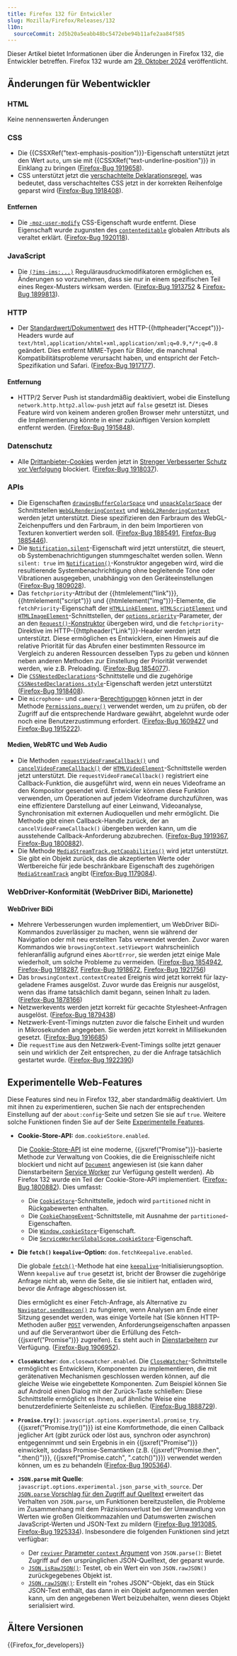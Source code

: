 ```yaml
---
title: Firefox 132 für Entwickler
slug: Mozilla/Firefox/Releases/132
l10n:
  sourceCommit: 2d5b20a5eabb48bc5472ebe94b11afe2aa84f585
---
```


Dieser Artikel bietet Informationen über die Änderungen in Firefox 132, die Entwickler betreffen. Firefox 132 wurde am [29. Oktober 2024](https://whattrainisitnow.com/release/?version=132) veröffentlicht.

## Änderungen für Webentwickler

### HTML

Keine nennenswerten Änderungen

### CSS

- Die {{CSSXRef("text-emphasis-position")}}-Eigenschaft unterstützt jetzt den Wert `auto`, um sie mit {{CSSXRef("text-underline-position")}} in Einklang zu bringen ([Firefox-Bug 1919658](https://bugzil.la/1919658)).
- CSS unterstützt jetzt die [verschachtelte Deklarationsregel](/de/docs/Web/API/CSSNestedDeclarations), was bedeutet, dass verschachteltes CSS jetzt in der korrekten Reihenfolge geparst wird ([Firefox-Bug 1918408](https://bugzil.la/1918408)).

#### Entfernen

- Die [`-moz-user-modify`](/de/docs/Web/CSS/user-modify) CSS-Eigenschaft wurde entfernt. Diese Eigenschaft wurde zugunsten des [`contenteditable`](/de/docs/Web/HTML/Reference/Global_attributes/contenteditable) globalen Attributs als veraltet erklärt. ([Firefox-Bug 1920118](https://bugzil.la/1920118)).

### JavaScript

- Die [`(?ims-ims:...)`](/de/docs/Web/JavaScript/Reference/Regular_expressions/Modifier) Regulärausdruckmodifikatoren ermöglichen es, Änderungen so vorzunehmen, dass sie nur in einem spezifischen Teil eines Regex-Musters wirksam werden. ([Firefox-Bug 1913752](https://bugzil.la/1913752) & [Firefox-Bug 1899813](https://bugzil.la/1899813)).

### HTTP

- Der [Standardwert/Dokumentwert](/de/docs/Web/HTTP/Guides/Content_negotiation/List_of_default_Accept_values#default_values) des HTTP-{{httpheader("Accept")}}-Headers wurde auf `text/html,application/xhtml+xml,application/xml;q=0.9,*/*;q=0.8` geändert. Dies entfernt MIME-Typen für Bilder, die manchmal Kompatibilitätsprobleme verursacht haben, und entspricht der Fetch-Spezifikation und Safari. ([Firefox-Bug 1917177](https://bugzil.la/1917177)).

#### Entfernung

- HTTP/2 Server Push ist standardmäßig deaktiviert, wobei die Einstellung `network.http.http2.allow-push` jetzt auf `false` gesetzt ist. Dieses Feature wird von keinem anderen großen Browser mehr unterstützt, und die Implementierung könnte in einer zukünftigen Version komplett entfernt werden. ([Firefox-Bug 1915848](https://bugzil.la/1915848)).

### Datenschutz

- Alle [Drittanbieter-Cookies](/de/docs/Web/Privacy/Guides/Third-party_cookies) werden jetzt in [Strenger Verbesserter Schutz vor Verfolgung](https://support.mozilla.org/en-US/kb/enhanced-tracking-protection-firefox-desktop#w_strict-enhanced-tracking-protection) blockiert. ([Firefox-Bug 1918037](https://bugzil.la/1918037)).

### APIs

- Die Eigenschaften [`drawingBufferColorSpace`](/de/docs/Web/API/WebGLRenderingContext/drawingBufferColorSpace) und [`unpackColorSpace`](/de/docs/Web/API/WebGLRenderingContext/unpackColorSpace) der Schnittstellen [`WebGLRenderingContext`](/de/docs/Web/API/WebGLRenderingContext) und [`WebGL2RenderingContext`](/de/docs/Web/API/WebGL2RenderingContext) werden jetzt unterstützt. Diese spezifizieren den Farbraum des WebGL-Zeichenpuffers und den Farbraum, in den beim Importieren von Texturen konvertiert werden soll. ([Firefox-Bug 1885491](https://bugzil.la/1885491), [Firefox-Bug 1885446](https://bugzil.la/1885446)).
- Die [`Notification.silent`](/de/docs/Web/API/Notification/silent)-Eigenschaft wird jetzt unterstützt, die steuert, ob Systembenachrichtigungen stummgeschaltet werden sollen. Wenn `silent: true` im [`Notification()`](/de/docs/Web/API/Notification/Notification)-Konstruktor angegeben wird, wird die resultierende Systembenachrichtigung ohne begleitende Töne oder Vibrationen ausgegeben, unabhängig von den Geräteeinstellungen ([Firefox-Bug 1809028](https://bugzil.la/1809028)).
- Das `fetchpriority`-Attribut der {{htmlelement("link")}}, {{htmlelement("script")}} und {{htmlelement("img")}}-Elemente, die `fetchPriority`-Eigenschaft der [`HTMLLinkElement`](/de/docs/Web/API/HTMLLinkElement), [`HTMLScriptElement`](/de/docs/Web/API/HTMLScriptElement) und [`HTMLImageElement`](/de/docs/Web/API/HTMLImageElement)-Schnittstellen, der [`options.priority`](/de/docs/Web/API/RequestInit#priority)-Parameter, der an den [`Request()`-Konstruktor](/de/docs/Web/API/Request/Request) übergeben wird, und die `fetchpriority`-Direktive im HTTP-{{httpheader("Link")}}-Header werden jetzt unterstützt. Diese ermöglichen es Entwicklern, einen Hinweis auf die relative Priorität für das Abrufen einer bestimmten Ressource im Vergleich zu anderen Ressourcen desselben Typs zu geben und können neben anderen Methoden zur Einstellung der Priorität verwendet werden, wie z.B. Preloading. ([Firefox-Bug 1854077](https://bugzil.la/1854077)).
- Die [`CSSNestedDeclarations`](/de/docs/Web/API/CSSNestedDeclarations)-Schnittstelle und die zugehörige [`CSSNestedDeclarations.style`](/de/docs/Web/API/CSSNestedDeclarations/style)-Eigenschaft werden jetzt unterstützt ([Firefox-Bug 1918408](https://bugzil.la/1918408)).
- Die `microphone`- und `camera`-[Berechtigungen](/de/docs/Web/API/Permissions_API) können jetzt in der Methode [`Permissions.query()`](/de/docs/Web/API/Permissions/query) verwendet werden, um zu prüfen, ob der Zugriff auf die entsprechende Hardware gewährt, abgelehnt wurde oder noch eine Benutzerzustimmung erfordert. ([Firefox-Bug 1609427](https://bugzil.la/1609427) und [Firefox-Bug 1915222](https://bugzil.la/1915222)).

#### Medien, WebRTC und Web Audio

- Die Methoden [`requestVideoFrameCallback()`](/de/docs/Web/API/HTMLVideoElement/requestVideoFrameCallback) und [`cancelVideoFrameCallback()`](/de/docs/Web/API/HTMLVideoElement/cancelVideoFrameCallback) der [`HTMLVideoElement`](/de/docs/Web/API/HTMLVideoElement)-Schnittstelle werden jetzt unterstützt. Die `requestVideoFrameCallback()` registriert eine Callback-Funktion, die ausgeführt wird, wenn ein neues Videoframe an den Kompositor gesendet wird. Entwickler können diese Funktion verwenden, um Operationen auf jedem Videoframe durchzuführen, was eine effizientere Darstellung auf einer Leinwand, Videoanalyse, Synchronisation mit externen Audioquellen und mehr ermöglicht. Die Methode gibt einen Callback-Handle zurück, der an `cancelVideoFrameCallback()` übergeben werden kann, um die ausstehende Callback-Anforderung abzubrechen. ([Firefox-Bug 1919367](https://bugzil.la/1919367), [Firefox-Bug 1800882](https://bugzil.la/1800882)).
- Die Methode [`MediaStreamTrack.getCapabilities()`](/de/docs/Web/API/MediaStreamTrack/getCapabilities) wird jetzt unterstützt. Sie gibt ein Objekt zurück, das die akzeptierten Werte oder Wertbereiche für jede beschränkbare Eigenschaft des zugehörigen [`MediaStreamTrack`](/de/docs/Web/API/MediaStreamTrack) angibt ([Firefox-Bug 1179084](https://bugzil.la/1179084)).

### WebDriver-Konformität (WebDriver BiDi, Marionette)

#### WebDriver BiDi

- Mehrere Verbesserungen wurden implementiert, um WebDriver BiDi-Kommandos zuverlässiger zu machen, wenn sie während der Navigation oder mit neu erstellten Tabs verwendet werden. Zuvor waren Kommandos wie `browsingContext.setViewport` wahrscheinlich fehleranfällig aufgrund eines `AbortError`, sie werden jetzt einige Male wiederholt, um solche Probleme zu vermeiden. ([Firefox-Bug 1854942](https://bugzil.la/1854942), [Firefox-Bug 1918287](https://bugzil.la/1918287), [Firefox-Bug 1918672](https://bugzil.la/1918672), [Firefox-Bug 1921756](https://bugzil.la/1921756))
- Das `browsingContext.contextCreated` Ereignis wird jetzt korrekt für lazy-geladene Frames ausgelöst. Zuvor wurde das Ereignis nur ausgelöst, wenn das iframe tatsächlich damit begann, seinen Inhalt zu laden. ([Firefox-Bug 1878166](https://bugzil.la/1878166))
- Netzwerkevents werden jetzt korrekt für gecachte Stylesheet-Anfragen ausgelöst. ([Firefox-Bug 1879438](https://bugzil.la/1879438))
- Netzwerk-Event-Timings nutzten zuvor die falsche Einheit und wurden in Mikrosekunden angegeben. Sie werden jetzt korrekt in Millisekunden gesetzt. ([Firefox-Bug 1916685](https://bugzil.la/1916685))
- Die `requestTime` aus den Netzwerk-Event-Timings sollte jetzt genauer sein und wirklich der Zeit entsprechen, zu der die Anfrage tatsächlich gestartet wurde. ([Firefox-Bug 1922390](https://bugzil.la/1922390))

## Experimentelle Web-Features

Diese Features sind neu in Firefox 132, aber standardmäßig deaktiviert. Um mit ihnen zu experimentieren, suchen Sie nach der entsprechenden Einstellung auf der `about:config`-Seite und setzen Sie sie auf `true`. Weitere solche Funktionen finden Sie auf der Seite [Experimentelle Features](/de/docs/Mozilla/Firefox/Experimental_features).

- **Cookie-Store-API:** `dom.cookieStore.enabled`.

  Die [Cookie-Store-API](/de/docs/Web/API/Cookie_Store_API) ist eine moderne, {{jsxref("Promise")}}-basierte Methode zur Verwaltung von Cookies, die die Ereignisschleife nicht blockiert und nicht auf [`Document`](/de/docs/Web/API/Document) angewiesen ist (sie kann daher Dienstarbeitern [Service Worker](/de/docs/Web/API/Service_Worker_API) zur Verfügung gestellt werden). Ab Firefox 132 wurde ein Teil der Cookie-Store-API implementiert. ([Firefox-Bug 1800882](https://bugzil.la/1800882)). Dies umfasst:
  - Die [`CookieStore`](/de/docs/Web/API/CookieStore)-Schnittstelle, jedoch wird `partitioned` nicht in Rückgabewerten enthalten.
  - Die [`CookieChangeEvent`](/de/docs/Web/API/CookieChangeEvent)-Schnittstelle, mit Ausnahme der `partitioned`-Eigenschaften.
  - Die [`Window.cookieStore`](/de/docs/Web/API/Window/cookieStore)-Eigenschaft.
  - Die [`ServiceWorkerGlobalScope.cookieStore`](/de/docs/Web/API/ServiceWorkerGlobalScope/cookieStore)-Eigenschaft.

- **Die `fetch()` `keepalive`-Option:** `dom.fetchKeepalive.enabled`.

  Die globale [`fetch()`](/de/docs/Web/API/Window/fetch)-Methode hat eine [`keepalive`](/de/docs/Web/API/RequestInit#keepalive)-Initialisierungsoption. Wenn `keepalive` auf `true` gesetzt ist, bricht der Browser die zugehörige Anfrage nicht ab, wenn die Seite, die sie initiiert hat, entladen wird, bevor die Anfrage abgeschlossen ist.

  Dies ermöglicht es einer Fetch-Anfrage, als Alternative zu [`Navigator.sendBeacon()`](/de/docs/Web/API/Navigator/sendBeacon) zu fungieren, wenn Analysen am Ende einer Sitzung gesendet werden, was einige Vorteile hat (Sie können HTTP-Methoden außer [`POST`](/de/docs/Web/HTTP/Reference/Methods/POST) verwenden, Anforderungseigenschaften anpassen und auf die Serverantwort über die Erfüllung des Fetch-{{jsxref("Promise")}} zugreifen). Es steht auch in [Dienstarbeitern](/de/docs/Web/API/Service_Worker_API) zur Verfügung. ([Firefox-Bug 1906952](https://bugzil.la/1906952)).

- **`CloseWatcher`**: <code>dom.closewatcher.enabled</code>. Die [`CloseWatcher`](/de/docs/Web/API/CloseWatcher)-Schnittstelle ermöglicht es Entwicklern, Komponenten zu implementieren, die mit gerätenativen Mechanismen geschlossen werden können, auf die gleiche Weise wie eingebettete Komponenten. Zum Beispiel können Sie auf Android einen Dialog mit der Zurück-Taste schließen: Diese Schnittstelle ermöglicht es Ihnen, auf ähnliche Weise eine benutzerdefinierte Seitenleiste zu schließen. ([Firefox-Bug 1888729](https://bugzil.la/1888729)).

- **`Promise.try()`**: <code>javascript.options.experimental.promise_try</code>. {{jsxref("Promise.try()")}} ist eine Komfortmethode, die einen Callback jeglicher Art (gibt zurück oder löst aus, synchron oder asynchron) entgegennimmt und sein Ergebnis in ein {{jsxref("Promise")}} einwickelt, sodass Promise-Semantiken (z.B. {{jsxref("Promise.then", ".then()")}}, {{jsxref("Promise.catch", ".catch()")}}) verwendet werden können, um es zu behandeln ([Firefox-Bug 1905364](https://bugzil.la/1905364)).

- **`JSON.parse` mit Quelle**: <code>javascript.options.experimental.json_parse_with_source</code>. Der [`JSON.parse` Vorschlag für den Zugriff auf Quelltext](https://github.com/tc39/proposal-json-parse-with-source) erweitert das Verhalten von `JSON.parse`, um Funktionen bereitzustellen, die Probleme im Zusammenhang mit dem Präzisionsverlust bei der Umwandlung von Werten wie großen Gleitkommazahlen und Datumswerten zwischen JavaScript-Werten und JSON-Text zu mildern ([Firefox-Bug 1913085](https://bugzil.la/1913085), [Firefox-Bug 1925334](https://bugzil.la/1925334)). Insbesondere die folgenden Funktionen sind jetzt verfügbar:
  - Der [`reviver` Parameter `context` Argument](/de/docs/Web/JavaScript/Reference/Global_Objects/JSON/parse#the_reviver_parameter) von `JSON.parse()`: Bietet Zugriff auf den ursprünglichen JSON-Quelltext, der geparst wurde.
  - [`JSON.isRawJSON()`](/de/docs/Web/JavaScript/Reference/Global_Objects/JSON/isRawJSON): Testet, ob ein Wert ein von `JSON.rawJSON()` zurückgegebenes Objekt ist.
  - [`JSON.rawJSON()`](/de/docs/Web/JavaScript/Reference/Global_Objects/JSON/rawJSON): Erstellt ein "rohes JSON"-Objekt, das ein Stück JSON-Text enthält, das dann in ein Objekt aufgenommen werden kann, um den angegebenen Wert beizubehalten, wenn dieses Objekt serialisiert wird.

## Ältere Versionen

{{Firefox_for_developers}}
